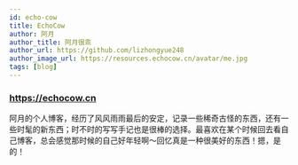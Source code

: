 ```yaml
---
id: echo-cow
title: EchoCow
author: 阿月
author_title: 阿月很乖
author_url: https://github.com/lizhongyue248
author_image_url: https://resources.echocow.cn/avatar/me.jpg
tags: [blog]
---
```


### https://echocow.cn

阿月的个人博客，经历了风风雨雨最后的安定，记录一些稀奇古怪的东西，还有一些时髦的新东西；时不时的写写手记也是很棒的选择。最喜欢在某个时候回去看自己博客，总会感觉那时候的自己好年轻啊～回忆真是一种很美好的东西！摁，是的！
